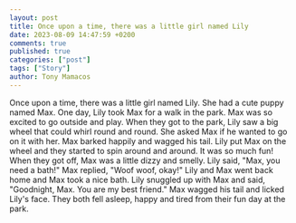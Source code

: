 ```yaml
---
layout: post
title: Once upon a time, there was a little girl named Lily
date: 2023-08-09 14:47:59 +0200
comments: true
published: true
categories: ["post"]
tags: ["Story"]
author: Tony Mamacos
---
```

Once upon a time, there was a little girl named Lily. She had a cute puppy named Max. One day, Lily took Max for a walk in the park. Max was so excited to go outside and play. 
When they got to the park, Lily saw a big wheel that could whirl round and round. She asked Max if he wanted to go on it with her. Max barked happily and wagged his tail. 
Lily put Max on the wheel and they started to spin around and around. It was so much fun! When they got off, Max was a little dizzy and smelly. Lily said, "Max, you need a bath!" Max replied, "Woof woof, okay!" 
Lily and Max went back home and Max took a nice bath. Lily snuggled up with Max and said, "Goodnight, Max. You are my best friend." Max wagged his tail and licked Lily's face. They both fell asleep, happy and tired from their fun day at the park.

